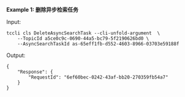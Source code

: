 **Example 1: 删除异步检索任务**



Input: 

```
tccli cls DeleteAsyncSearchTask --cli-unfold-argument  \
    --TopicId a5ce0c9c-0690-44a5-bc79-5f2190626bd0 \
    --AsyncSearchTaskId as-65eff1fb-d552-4603-8966-03703e59188f
```

Output: 
```
{
    "Response": {
        "RequestId": "6ef60bec-0242-43af-bb20-270359fb54a7"
    }
}
```

